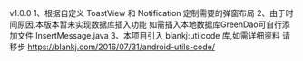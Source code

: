 v1.0.0
1、根据自定义 ToastView 和 Notification 定制需要的弹窗布局
2、由于时间原因,本版本暂未实现数据库插入功能 如需插入本地数据库GreenDao可自行添加文件 InsertMessage.java
3、本项目引入 blankj:utilcode 库,如需详细资料 请移步 https://blankj.com/2016/07/31/android-utils-code/
